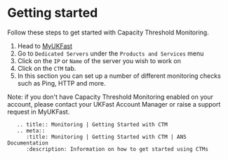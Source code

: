 # Getting started

Follow these steps to get started with Capacity Threshold Monitoring.

1. Head to [MyUKFast](https://portal.ans.co.uk)
2. Go to `Dedicated Servers` under the `Products and Services` menu
3. Click on the `IP` or `Name` of the server you wish to work on
4. Click on the `CTM` tab.
5. In this section you can set up a number of different monitoring checks such as Ping, HTTP and more.

Note: if you don't have Capacity Threshold Monitoring enabled on your account, please contact your UKFast Account Manager or raise a support request in MyUKFast.

```eval_rst
   .. title:: Monitoring | Getting Started with CTM
   .. meta::
      :title: Monitoring | Getting Started with CTM | ANS Documentation
      :description: Information on how to get started using CTMs
```
